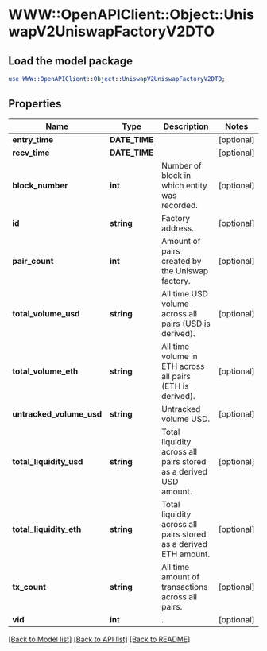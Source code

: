 # WWW::OpenAPIClient::Object::UniswapV2UniswapFactoryV2DTO

## Load the model package
```perl
use WWW::OpenAPIClient::Object::UniswapV2UniswapFactoryV2DTO;
```

## Properties
Name | Type | Description | Notes
------------ | ------------- | ------------- | -------------
**entry_time** | **DATE_TIME** |  | [optional] 
**recv_time** | **DATE_TIME** |  | [optional] 
**block_number** | **int** | Number of block in which entity was recorded. | [optional] 
**id** | **string** | Factory address. | [optional] 
**pair_count** | **int** | Amount of pairs created by the Uniswap factory. | [optional] 
**total_volume_usd** | **string** | All time USD volume across all pairs (USD is derived). | [optional] 
**total_volume_eth** | **string** | All time volume in ETH across all pairs (ETH is derived). | [optional] 
**untracked_volume_usd** | **string** | Untracked volume USD. | [optional] 
**total_liquidity_usd** | **string** | Total liquidity across all pairs stored as a derived USD amount. | [optional] 
**total_liquidity_eth** | **string** | Total liquidity across all pairs stored as a derived ETH amount. | [optional] 
**tx_count** | **string** | All time amount of transactions across all pairs. | [optional] 
**vid** | **int** | . | [optional] 

[[Back to Model list]](../README.md#documentation-for-models) [[Back to API list]](../README.md#documentation-for-api-endpoints) [[Back to README]](../README.md)


